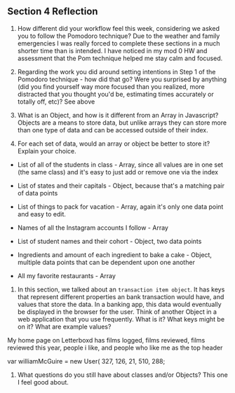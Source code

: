 ## Section 4 Reflection

1. How different did your workflow feel this week, considering we asked you to follow the Pomodoro technique?
Due to the weather and family emergencies I was really forced to complete these sections in a much shorter time than is intended. I have noticed in my mod 0 HW and assessment that the Pom technique helped me stay calm and focused.

1. Regarding the work you did around setting intentions in Step 1 of the Pomodoro technique - how did that go? Were you surprised by anything (did you find yourself way more focused than you realized, more distracted that you thought you'd be, estimating times accurately or totally off, etc)?
See above

1. What is an Object, and how is it different from an Array in Javascript?
Objects are a means to store data, but unlike arrays they can store more than one type of data and can be accessed outside of their index.

1. For each set of data, would an array or object be better to store it? Explain your choice.

  * List of all of the students in class - Array, since all values are in one set (the same class) and it's easy to just add or remove one via the index

  * List of states and their capitals - Object, because that's a matching pair of data points

  * List of things to pack for vacation - Array, again it's only one data point and easy to edit.

  * Names of all the Instagram accounts I follow - Array

  * List of student names and their cohort - Object, two data points

  * Ingredients and amount of each ingredient to bake a cake - Object, multiple data points that can be dependent upon one another

  * All my favorite restaurants - Array

1. In this section, we talked about an `transaction item object`. It has keys that represent different properties an bank transaction would have, and values that store the data. In a banking app, this data would eventually be displayed in the browser for the user. Think of another Object in a web application that you use frequently. What is it? What keys might be on it? What are example values?

My home page on Letterboxd has films logged, films reviewed, films reviewed this year, people i like, and people who like me as the top header

var williamMcGuire = new User( 327, 126, 21, 510, 288;

1. What questions do you still have about classes and/or Objects?
This one I feel good about.
